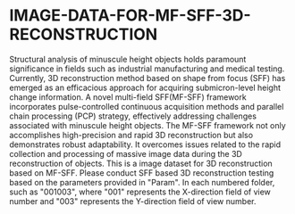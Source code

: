 # IMAGE-DATA-FOR-MF-SFF-3D-RECONSTRUCTION
Structural analysis of minuscule height objects holds paramount significance in fields such as industrial manufacturing and medical testing. Currently, 3D reconstruction method based on shape from focus (SFF) has emerged as an efficacious approach for acquiring submicron-level height change information. A novel multi-field SFF(MF-SFF) framework incorporates pulse-controlled continuous acquisition methods and parallel chain processing (PCP) strategy, effectively addressing challenges associated with minuscule height objects. The MF-SFF framework not only accomplishes high-precision and rapid 3D reconstruction but also demonstrates robust adaptability. It overcomes issues related to the rapid collection and processing of massive image data during the 3D reconstruction of objects. This is a image dataset for 3D reconstruction based on MF-SFF.
Please conduct SFF based 3D reconstruction testing based on the parameters provided in "Param". In each numbered folder, such as "001003", where "001" represents the X-direction field of view number and "003" represents the Y-direction field of view number.
